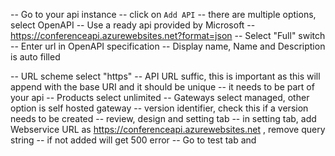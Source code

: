 

-- Go to your api instance
-- click on `Add API`
-- there are multiple options, select OpenAPI
-- Use a ready api provided by Microsoft
-- https://conferenceapi.azurewebsites.net?format=json
-- Select "Full" switch
-- Enter url in OpenAPI specification
-- Display name, Name and Description is auto filled

-- URL scheme select "https"
-- API URL suffic, this is important as this will append with the base URI and it should be unique 
-- it needs to be part of your api
-- Products select unlimited
-- Gateways select managed, other option is self hosted gateway
-- version identifier, check this if a version needs to be created
-- review, design and setting tab
-- in setting tab, add Webservice URL as https://conferenceapi.azurewebsites.net , remove query string
-- if not added will get 500 error
-- Go to test tab and 
